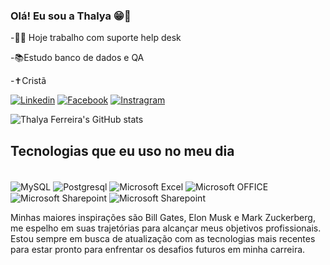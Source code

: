 ### Olá! Eu sou a Thalya 😁🖖

-👩‍💻 Hoje trabalho com suporte help desk

-📚Estudo banco de dados e QA

-✝️Cristã


[![Linkedin](https://img.shields.io/badge/LinkedIn-0077B5?style=for-the-badge&logo=linkedin&logoColor=white)](https://www.linkedin.com/in/lyagomes/)
[![Facebook](https://img.shields.io/badge/Facebook-1877F2?style=for-the-badge&logo=facebook&logoColor=white)](https://www.facebook.com/thalya.ferreira.9083/)
[![Instragram](https://img.shields.io/badge/Instagram-E4405F?style=for-the-badge&logo=instagram&logoColor=white)](https://www.instagram.com/thalya.lyagomes/)

![Thalya Ferreira's GitHub stats](https://github-readme-stats.vercel.app/api?username=Lya19&show_icons=true&theme=radical)

## Tecnologias que eu uso no meu dia 
<div style="display:inline_block"><br/>
<img align="center" alt="MySQL" src="https://img.shields.io/badge/MySQL-005C84?style=for-the-badge&logo=mysql&logoColor=white"/>
<img align="center" alt="Postgresql" src="https://img.shields.io/badge/PostgreSQL-316192?style=for-the-badge&logo=postgresql&logoColor=white"/>
<img align="center" alt="Microsoft Excel" src="https://img.shields.io/badge/Microsoft_Excel-217346?style=for-the-badge&logo=microsoft-excel&logoColor=white"/>
<img align="center" alt="Microsoft OFFICE" src="https://img.shields.io/badge/Microsoft_Office-D83B01?style=for-the-badge&logo=microsoft-office&logoColor=whit"/>
<img align="center" alt="Microsoft Sharepoint" src="https://img.shields.io/badge/Microsoft_SharePoint-0078D4?style=for-the-badge&logo=microsoft-sharepoint&logoColor=white"/>
<img align="center" alt="Microsoft Sharepoint" src="https://img.shields.io/badge/Microsoft-666666?style=for-the-badge&logo=microsoft&logoColor=white"/>

Minhas maiores inspirações são Bill Gates, Elon Musk e Mark Zuckerberg, me espelho em suas trajetórias para alcançar meus objetivos profissionais. Estou sempre em busca de atualização com as tecnologias mais recentes para estar pronto para enfrentar os desafios futuros em minha carreira.
